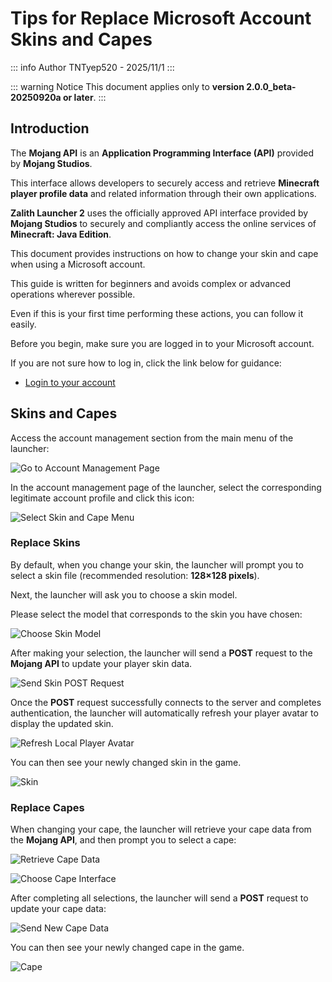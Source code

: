 # Tips for Replace Microsoft Account Skins and Capes

::: info Author
TNTyep520 - 2025/11/1
:::

::: warning Notice
This document applies only to **version 2.0.0_beta-20250920a or later**.
:::

## Introduction

The **Mojang API** is an **Application Programming Interface (API)** provided by **Mojang Studios**.

This interface allows developers to securely access and retrieve **Minecraft player profile data** and related information through their own applications.

**Zalith Launcher 2** uses the officially approved API interface provided by **Mojang Studios** to securely and compliantly access the online services of **Minecraft: Java Edition**.

This document provides instructions on how to change your skin and cape when using a Microsoft account.

This guide is written for beginners and avoids complex or advanced operations wherever possible.

Even if this is your first time performing these actions, you can follow it easily.

Before you begin, make sure you are logged in to your Microsoft account.

If you are not sure how to log in, click the link below for guidance:

- [Login to your account](/docs/help/account.md)

## Skins and Capes

Access the account management section from the main menu of the launcher:

![Go to Account Management Page](/en/docs/account/to_account.jpg)

In the account management page of the launcher, select the corresponding legitimate account profile and click this icon:

![Select Skin and Cape Menu](/en/docs/account/microsoft/choose_microsoft.jpg)

### Replace Skins

By default, when you change your skin, the launcher will prompt you to select a skin file (recommended resolution: **128×128 pixels**).

Next, the launcher will ask you to choose a skin model.

Please select the model that corresponds to the skin you have chosen:

![Choose Skin Model](/en/docs/account/microsoft/choose_microsoft_skin_model.jpg)

After making your selection, the launcher will send a **POST** request to the **Mojang API** to update your player skin data.

![Send Skin POST Request](/en/docs/account/microsoft/post_microsoft_skin.jpg)

Once the **POST** request successfully connects to the server and completes authentication, the launcher will automatically refresh your player avatar to display the updated skin.

![Refresh Local Player Avatar](/en/docs/account/microsoft/loading_microsoft_skin.jpg)

You can then see your newly changed skin in the game.

![Skin](/en/docs/account/microsoft/microsoft_new_skin.jpg)

### Replace Capes

When changing your cape, the launcher will retrieve your cape data from the **Mojang API**, and then prompt you to select a cape:

![Retrieve Cape Data](/en/docs/account/microsoft/post_microsoft_capes.jpg)

![Choose Cape Interface](/en/docs/account/microsoft/choose_microsoft_capes.jpg)

After completing all selections, the launcher will send a **POST** request to update your cape data:

![Send New Cape Data](/en/docs/account/microsoft/post_microsoft_new_capes.jpg)

You can then see your newly changed cape in the game.

![Cape](/en/docs/account/microsoft/microsoft_new_capes.jpg)
